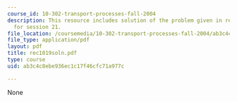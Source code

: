```yaml
---
course_id: 10-302-transport-processes-fall-2004
description: This resource includes solution of the problem given in recitation problem
  for session 21.
file_location: /coursemedia/10-302-transport-processes-fall-2004/ab3c4c8ebe936ec1c17f46cfc71a977c_rec1019soln.pdf
file_type: application/pdf
layout: pdf
title: rec1019soln.pdf
type: course
uid: ab3c4c8ebe936ec1c17f46cfc71a977c

---
```

None
